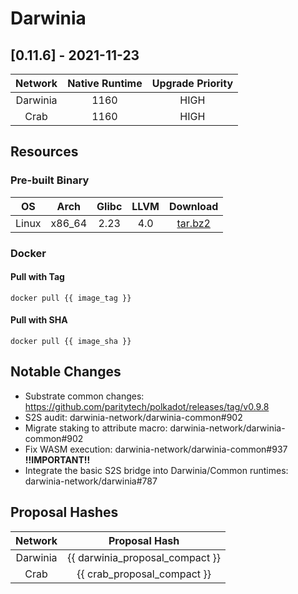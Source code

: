 Darwinia
===


## [0.11.6] - 2021-11-23
| Network  | Native Runtime | Upgrade Priority |
| :------: | :------------: | :--------------: |
| Darwinia |      1160      |       HIGH       |
|   Crab   |      1160      |       HIGH       |

## Resources

### Pre-built Binary
|  OS   |  Arch  | Glibc | LLVM  |                                                      Download                                                       |
| :---: | :----: | :---: | :---: | :-----------------------------------------------------------------------------------------------------------------: |
| Linux | x86_64 | 2.23  |  4.0  | [tar.bz2](https://github.com/darwinia-network/darwinia/releases/download/v0.11.6/darwinia-x86_64-linux-gnu.tar.zst) |

### Docker

#### Pull with Tag
```docker
docker pull {{ image_tag }}
```

#### Pull with SHA
```docker
docker pull {{ image_sha }}
```

## Notable Changes
- Substrate common changes: https://github.com/paritytech/polkadot/releases/tag/v0.9.8
- S2S audit: darwinia-network/darwinia-common#902
- Migrate staking to attribute macro: darwinia-network/darwinia-common#902
- Fix WASM execution: darwinia-network/darwinia-common#937 **!!IMPORTANT!!**
- Integrate the basic S2S bridge into Darwinia/Common runtimes: darwinia-network/darwinia#787

## Proposal Hashes

| Network  |          Proposal Hash          |
| :------: | :-----------------------------: |
| Darwinia | {{ darwinia_proposal_compact }} |
|   Crab   |   {{ crab_proposal_compact }}   |

